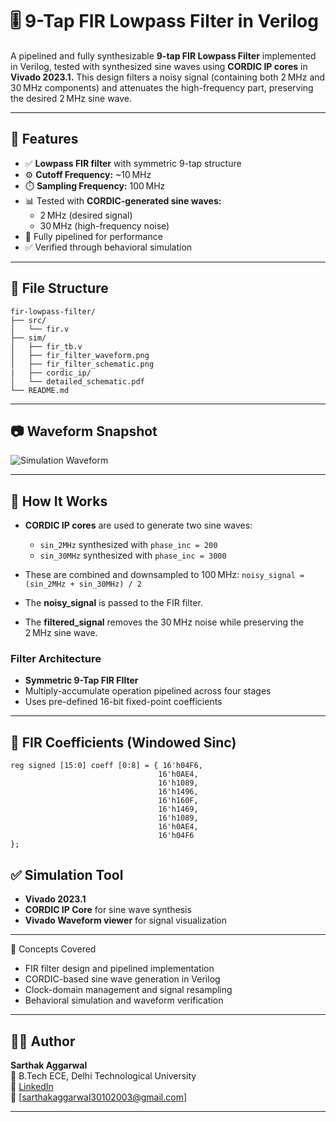 # 🎚️ 9-Tap FIR Lowpass Filter in Verilog

A pipelined and fully synthesizable **9-tap FIR Lowpass Filter** implemented in Verilog, tested with synthesized sine waves using **CORDIC IP cores** in **Vivado 2023.1.** This design filters a noisy signal (containing both 2 MHz and 30 MHz components) and attenuates the high-frequency part, preserving the desired 2 MHz sine wave.

---

## 🔧 Features

- ✅ **Lowpass FIR filter** with symmetric 9-tap structure
- ⚙️ **Cutoff Frequency:** ~10 MHz
- ⏱️ **Sampling Frequency:** 100 MHz
- 📊 Tested with **CORDIC-generated sine waves:**
  - 2 MHz (desired signal)
  - 30 MHz (high-frequency noise)
- 📘 Fully pipelined for performance
- ✅ Verified through behavioral simulation

---

## 📁 File Structure
```
fir-lowpass-filter/
├── src/
│   └── fir.v
├── sim/
│   ├── fir_tb.v
│   ├── fir_filter_waveform.png
│   ├── fir_filter_schematic.png
|   ├── cordic_ip/  
│   └── detailed_schematic.pdf      
└── README.md
```


---

## 📷 Waveform Snapshot

![Simulation Waveform]() <!-- Replace with actual path if uploading -->

---

## 🧪 How It Works

- **CORDIC IP cores** are used to generate two sine waves:
  - `sin_2MHz` synthesized with `phase_inc = 200`
  - `sin_30MHz` synthesized with `phase_inc = 3000`

- These are combined and downsampled to 100 MHz:
  `noisy_signal = (sin_2MHz + sin_30MHz) / 2`

- The **noisy_signal** is passed to the FIR filter.
- The **filtered_signal** removes the 30 MHz noise while preserving the 2 MHz sine wave.

### Filter Architecture
- **Symmetric 9-Tap FIR FIlter**
- Multiply-accumulate operation pipelined across four stages
- Uses pre-defined 16-bit fixed-point coefficients

---

## 🧠 FIR Coefficients (Windowed Sinc)
 ```
reg signed [15:0] coeff [0:8] = { 16'h04F6,
                                  16'h0AE4,
                                  16'h1089,
                                  16'h1496,
                                  16'h160F,
                                  16'h1469,
                                  16'h1089,
                                  16'h0AE4,
                                  16'h04F6
};
``` 

## ✅ Simulation Tool

- **Vivado 2023.1**
- **CORDIC IP Core** for sine wave synthesis
- **Vivado Waveform viewer** for signal visualization 

---

🧰 Concepts Covered
- FIR filter design and pipelined implementation
- CORDIC-based sine wave generation in Verilog
- Clock-domain management and signal resampling
- Behavioral simulation and waveform verification

---

## 👨‍💻 Author

**Sarthak Aggarwal**  
📘 B.Tech ECE, Delhi Technological University  
🔗 [LinkedIn](https://www.linkedin.com/in/sarthak-aggarwal-486b60240/)  
📧 [sarthakaggarwal30102003@gmail.com]

---



